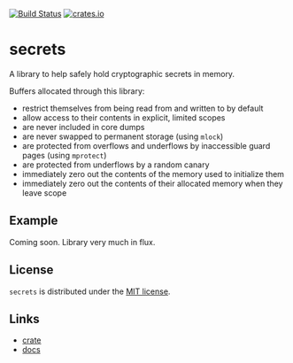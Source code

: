 [![Build Status][travis-badge]][travis-url]
[![crates.io][cargo-badge]][cargo-url]

secrets
=======

A library to help safely hold cryptographic secrets in memory.

Buffers allocated through this library:

* restrict themselves from being read from and written to by default
* allow access to their contents in explicit, limited scopes
* are never included in core dumps
* are never swapped to permanent storage (using `mlock`)
* are protected from overflows and underflows by inaccessible guard pages (using `mprotect`)
* are protected from underflows by a random canary
* immediately zero out the contents of the memory used to initialize them
* immediately zero out the contents of their allocated memory when they leave scope

Example
-------

Coming soon. Library very much in flux.

License
-------

`secrets` is distributed under the [MIT license](./LICENSE).

Links
-----
* [crate](https://crates.io/crates/secrets)
* [docs](https://stouset.github.io/secrets)

[cargo-badge]:  http://meritbadge.herokuapp.com/secrets
[cargo-url]:    https://crates.io/crates/secrets
[travis-badge]: https://travis-ci.org/stouset/secrets.svg?branch=master
[travis-url]:   https://travis-ci.org/stouset/secrets

